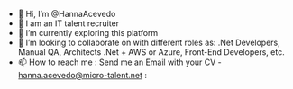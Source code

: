 - 👋 Hi, I’m @HannaAcevedo
- 👀  I am an IT talent recruiter
- 🌱 I’m currently  exploring this platform
- 💞️ I’m looking to collaborate on  with  different  roles as: .Net Developers, Manual QA, Architects .Net + AWS or Azure,  Front-End Developers, etc.
- 📫 How to reach me : Send  me an Email with your CV - hanna.acevedo@micro-talent.net   : 

<!---
HannaAcevedo/HannaAcevedo is a ✨ special ✨ repository because its `README.md` (this file) appears on your GitHub profile.
You can click the Preview link to take a look at your changes.
--->
